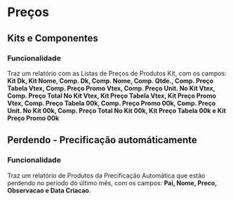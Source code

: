 # Preços

## Kits e Componentes

### Funcionalidade

Traz um relatório com as Listas de Preços de Produtos Kit, com os campos: **Kit Dk, Kit Nome, Comp. Dk, Comp. Nome, Comp. Qtde., Comp. Preço Tabela Vtex, Comp. Preço Promo Vtex, Comp. Preço Unit. No Kit Vtex, Comp. Preço Total No Kit Vtex, Kit Preço Tabela Vtex, Kit Preço Promo Vtex, Comp. Preço Tabela 00k, Comp. Preço Promo 00k, Comp. Preço Unit. No Kit 00k, Comp. Preço Total No Kit 00k, Kit Preço Tabela 00k e Kit Preço Promo 00k**

## Perdendo - Precificação automáticamente

### Funcionalidade

Traz um relatório de Produtos da Precificação Automática que estão perdendo no período do último mês, com os campos: **Pai, Nome, Preco, Observacao e Data Criacao**.

